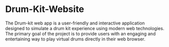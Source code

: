 # Drum-Kit-Website
The Drum-kit web app is a user-friendly and interactive application designed to simulate a drum kit experience using modern web technologies. The primary goal of the project is to provide users with an engaging and entertaining way to play virtual drums directly in their web browser.
